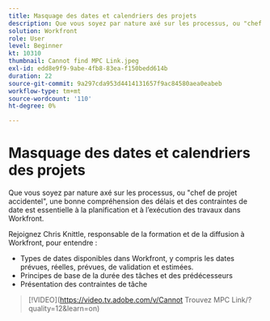 ```yaml
---
title: Masquage des dates et calendriers des projets
description: Que vous soyez par nature axé sur les processus, ou "chef de projet accidentel", une bonne compréhension des délais et des contraintes de date est essentielle à la planification et à l’exécution des travaux dans Workfront.
solution: Workfront
role: User
level: Beginner
kt: 10310
thumbnail: Cannot find MPC Link.jpeg
exl-id: edd8e9f9-9abe-4fb8-83ea-f150bedd614b
duration: 22
source-git-commit: 9a297cda953d4414131657f9ac84580aea0eabeb
workflow-type: tm+mt
source-wordcount: '110'
ht-degree: 0%

---
```


# Masquage des dates et calendriers des projets

Que vous soyez par nature axé sur les processus, ou &quot;chef de projet accidentel&quot;, une bonne compréhension des délais et des contraintes de date est essentielle à la planification et à l’exécution des travaux dans Workfront.

Rejoignez Chris Knittle, responsable de la formation et de la diffusion à Workfront, pour entendre :

* Types de dates disponibles dans Workfront, y compris les dates prévues, réelles, prévues, de validation et estimées.
* Principes de base de la durée des tâches et des prédécesseurs
* Présentation des contraintes de tâche

>[!VIDEO](https://video.tv.adobe.com/v/Cannot Trouvez MPC Link/?quality=12&amp;learn=on)
